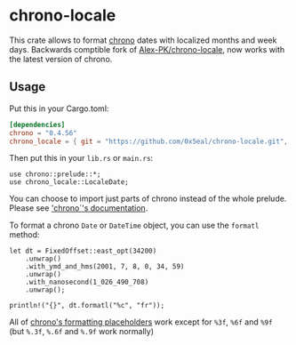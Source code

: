 # chrono-locale

This crate allows to format [chrono](https://github.com/chronotope/chrono) dates with localized months and week days. Backwards comptible fork of [Alex-PK/chrono-locale](https://github.com/Alex-PK/chrono-locale), now works with the latest version of chrono.

## Usage

Put this in your Cargo.toml:

```toml
[dependencies]
chrono = "0.4.56"
chrono_locale = { git = "https://github.com/0x5eal/chrono-locale.git", rev = "2a7ebcc" }
```

Then put this in your `lib.rs` or `main.rs`:

```
use chrono::prelude::*;
use chrono_locale::LocaleDate;
```

You can choose to import just parts of chrono instead of the whole prelude.
Please see ['chrono`'s documentation](https://docs.rs/chrono/).

To format a chrono `Date` or `DateTime` object, you can use the `formatl` method:

```
let dt = FixedOffset::east_opt(34200)
	.unwrap()
	.with_ymd_and_hms(2001, 7, 8, 0, 34, 59)
	.unwrap()
	.with_nanosecond(1_026_490_708)
	.unwrap();

println!("{}", dt.formatl("%c", "fr"));
```

All of [chrono's formatting placeholders](https://docs.rs/chrono/0.4.56/chrono/format/strftime/index.html)
work except for `%3f`, `%6f` and `%9f` (but `%.3f`, `%.6f` and `%.9f` work normally)
